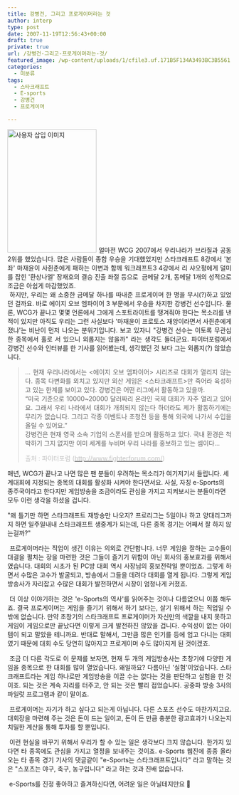 ```yaml
---
title: 강병건, 그리고 프로게이머라는 것
author: interp
type: post
date: 2007-11-19T12:56:43+00:00
draft: true
private: true
url: /강병건-그리고-프로게이머라는-것/
featured_image: /wp-content/uploads/1/cfile3.uf.171B5F134A3493BC3B5561.jpg
categories:
  - 미분류
tags:
  - 스타크래프트
  - E-sports
  - 강병건
  - 프로게이머

---
```

<div style="text-align: justify;">
  <img src="http://interp.iwinv.net/wp-content/uploads/1/cfile3.uf.171B5F134A3493BC3B5561.jpg" class="alignleft" width="200" height="277" alt="사용자 삽입 이미지" /> 얼마전 WCG 2007에서 우리나라가 브라질과 공동 2위를 했었습니다. 많은 사람들이 종합 우승을 기대했었지만 스타크래프트 8강에서 '본좌' 마재윤이 사쥔춘에게 패하는 이변과 함께 워크래프트3 4강에서 리 샤오펑에게 덜미를 잡힌 '환상나엘' 장재호의 결승 진출 좌절 등으로&nbsp; 금메달 2개, 동메달 1개의 성적으로 조금은 아쉽게 마감했었죠.
</div>

<div style="text-align: justify;">
  &nbsp;하지만, 우리는 왜 소중한 금메달 하나를 따내준 프로게이머 한 명을 무시(?)하고 있었던 걸까요. 바로 에이지 오브 엠파이어 3 부문에서 우승을 차지한 강병건 선수입니다. 물론, WCG가 끝나고 몇몇 언론에서 그에게 스포트라이트를 땡겨줘야 한다는 목소리를 낸 적이 있지만 아직도 우리는 그런 사실보다 '마재윤이 프로토스 재앙이라면서 사쥔춘에게 졌냐'는 비난이 먼저 나오는 분위기입니다. 보고 있자니 "강병건 선수는 이토록 무관심한 종목에서 홀로 서 있으니 외롭지는 않을까" 라는 생각도 들더군요. 파이터포럼에서 강병건 선수와 인터뷰를 한 기사를 읽어봤는데, 생각했던 것 보다 그는 외롭지(?) 않았습니다.
</div>



> <div style="text-align: justify;">
>   &#8230; 현재 우리나라에서는 <에이지 오브 엠파이어> 시리즈로 대회가 열리지 않는다. 종목 다변화를 외치고 있지만 외산 게임은 <스타크래프트>만 죽어라 육성하고 있는 한계를 보이고 있다. 강병건은 어떤 리그에서 활동하고 있을까.
> </div>
> 
> <div style="text-align: justify;">
>   “미국 기준으로 10000~20000 달러짜리 온라인 국제 대회가 자주 열리고 있어요. 그래서 우리 나라에서 대회가 개최되지 않는다 하더라도 제가 활동하기에는 무리가 없습니다. 그리고 각종 이벤트나 초청전 등을 통해 외국에 나가서 수입을 올릴 수 있어요.”
> </div>
> 
> <div style="text-align: justify;">
>   강병건은 현재 영국 소속 기업의 스폰서를 받으며 활동하고 있다. 국내 환경은 척박하기 그지 없지만 이미 세계를 누비며 우리 나라를 홍보하고 있는 셈이다&#8230;
> </div>
> 
> <font color="#c1c1c1">출처 : 파이터포럼 (</font>[<font color="#c1c1c1">http://www.fighterforum.com/</font>][1]<font color="#c1c1c1">)</font>

매년, WCG가 끝나고 나면 많은 팬 분들이 우려하는 목소리가 여기저기서 들립니다. 세계대회에 지정되는 종목의 대회를 활성화 시켜야 한다면서요. 사실, 자칭 e-Sports의 종주국이라고 한다지만 게임방송을 조금이라도 관심을 가지고 지켜보시는 분들이라면 모두 이런 생각을 하셨을 겁니다. 

<div style="text-align: justify;">
  "왜 틀기만 하면 스타크래프트 재방송만 나오지? 프로리그는 5일이나 하고 양대리그까지 하면 일주일내내 스타크래프트 생중계가 되는데, 다른 종목 경기는 어째서 잘 하지 않는걸까?"</p> 
  
  <p>
    &nbsp;프로게이머라는 직업이 생긴 이유는 의외로 간단합니다. 너무 게임을 잘하는 고수들이 대결을 펼치는 장을 마련한 것은 그들이 즐기기 위함이 아닌 회사의 홍보효과를 위해서 였습니다. 대회의 시초가 된 PC방 대회 역시 사장님의 홍보전략일 뿐이었죠. 그렇게 하면서 수많은 고수가 발굴되고, 방송에서 그들을 데려다 대회를 열게 됩니다. 그렇게 게임방송사가 자리잡고 수많은 대회가 발전하면서 시장이 엄청나게 커졌죠.
  </p>
  
  <p>
    &nbsp;더 이상 이야기하는 것은 'e-Sports의 역사'를 읽어주는 것이나 다름없으니 이쯤 해두죠. 결국 프로게이머는 게임을 즐기기 위해서 하기 보다는, 살기 위해서 하는 직업일 수 밖에 없습니다. 만약 초창기의 스타크래프트 프로게이머가 자신만의 색깔을 내지 못하고 게임이 게임으로만 끝났다면 이렇게 크게 발전하진 않았을 겁니다. 수익성이 없는 아이템이 되고 말았을 테니까요. 반대로 말해서, 그만큼 많은 인기를 등에 업고 다니는 대회였기 때문에 대회 수도 당연히 많아지고 프로게이머 수도 많아지게 된 것이겠죠.
  </p>
  
  <p>
    &nbsp;조금 더 다른 각도로 이 문제를 보자면, 현재 두 개의 게임방송사는 초창기에 다양한 게임을 종목으로 한 대회를 많이 열었습니다. 왜일까요? 다름아닌 '실험'이었습니다. 스타크래프트라는 게임 하나로만 게임방송을 이끌 수는 없다는 것을 판단하고 실험을 한 것이죠. 되는 것은 계속 자리를 터주고, 안 되는 것은 빨리 접었습니다. 공중파 방송 3사의 파일럿 프로그램과 같이 말이죠.
  </p>
  
  <p>
    &nbsp;프로게이머는 자기가 하고 싶다고 되는게 아닙니다. 다른 스포츠 선수도 마찬가지고요. 대회장을 마련해 주는 것은 돈이 드는 일이고, 돈이 든 만큼 충분한 광고효과가 나오는지 치밀한 계산을 통해 투자를 할 뿐입니다.
  </p>
  
  <p>
    &nbsp;이런 현실을 바꾸기 위해서 우리가 할 수 있는 일은 생각보다 크지 않습니다. 한가지 있다면 타 종목에도 관심을 가지고 열정을 보내주는 것이죠. e-Sports 웹진에 종종 올라오는 타 종목 경기 기사의 댓글같이 "e-Sports는 스타크래프트입니다" 라고 말하는 것은 "스포츠는 야구, 축구, 농구입니다" 라고 하는 것과 진배 없습니다.
  </p>
  
  <p>
    &nbsp;e-Sports를 진정 좋아하고 즐겨하신다면, 어려운 일은 아닐테지만요 🙂
  </p>
</div></p>

 [1]: http://www.fighterforum.com/